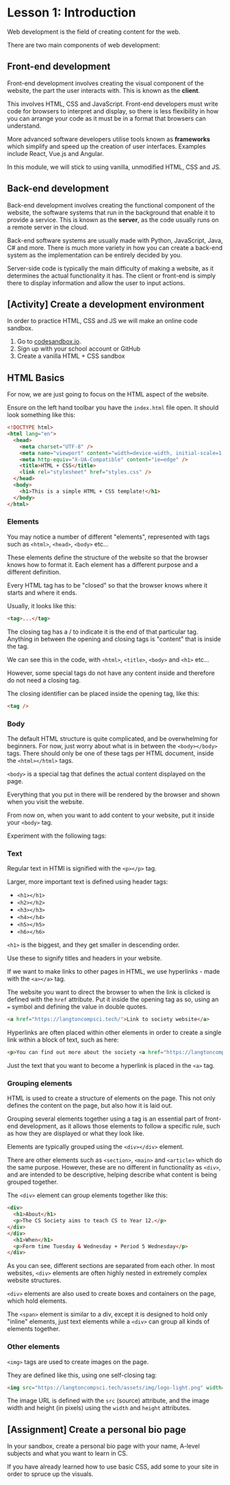 # Lesson 1: Introduction

Web development is the field of creating content for the web.

There are two main components of web development:

## Front-end development

Front-end development involves creating the visual component of the website, the part the user interacts with. This is known
as the **client**.

This involves HTML, CSS and JavaScript. Front-end developers must write code for browsers to interpret and display, so there
is less flexibility in how you can arrange your code as it must be in a format that browsers can understand.

More advanced software developers utilise tools known as **frameworks** which simplify
and speed up the creation of user interfaces. Examples include React, Vue.js and Angular.

In this module, we will stick to using vanilla, unmodified HTML, CSS and JS.

## Back-end development

Back-end development involves creating the functional component of the website, the software systems that run in the background that enable it to provide a service. This is known as the **server**, as the code usually runs on a remote server in the cloud.

Back-end software systems are usually made with Python, JavaScript, Java, C# and more. There is much more variety in how you
can create a back-end system as the implementation can be entirely decided by you.

Server-side code is typically the main difficulty of making a website, as it determines the actual functionality it has.
The client or front-end is simply there to display information and allow the user to input actions.

## [Activity] Create a development environment

In order to practice HTML, CSS and JS we will make an online code sandbox.

1. Go to [codesandbox.io](https://codesandbox.io/).
2. Sign up with your school account or GitHub
3. Create a vanilla HTML + CSS sandbox

## HTML Basics

For now, we are just going to focus on the HTML aspect of the website.

Ensure on the left hand toolbar you have the
`index.html` file open. It should look something like this:

```html
<!DOCTYPE html>
<html lang="en">
  <head>
    <meta charset="UTF-8" />
    <meta name="viewport" content="width=device-width, initial-scale=1.0" />
    <meta http-equiv="X-UA-Compatible" content="ie=edge" />
    <title>HTML + CSS</title>
    <link rel="stylesheet" href="styles.css" />
  </head>
  <body>
    <h1>This is a simple HTML + CSS template!</h1>
  </body>
</html>
```

### Elements

You may notice a number of different "elements", represented with tags such as `<html>`, `<head>`, `<body>` etc...

These elements define the structure of the website so that the browser knows how to format it. Each element has a different
purpose and a different definition.

Every HTML tag has to be "closed" so that the browser knows where it starts and where it ends.

Usually, it looks like this:
```html
<tag>...</tag>
```

The closing tag has a / to indicate it is the end of that particular tag. Anything in between the opening and closing tags is
"content" that is inside the tag.

We can see this in the code, with `<html>`, `<title>`, `<body>` and `<h1>` etc...

However, some special tags do not have any content inside and therefore do not need a closing tag.

The closing identifier can be placed inside the opening tag, like this:
```html
<tag />
```

### Body

The default HTML structure is quite complicated, and be overwhelming for beginners. For now, just worry about what is in between
the `<body></body>` tags. There should only be one of these tags per HTML document, inside the `<html></html>` tags.

`<body>` is a special tag that defines the actual content displayed on the page.

Everything that you put in there will be rendered by the browser and shown when you visit the website.

From now on, when you want to add content to your website, put it inside your `<body>` tag.

Experiment with the following tags:

### Text

Regular text in HTMl is signified with the `<p></p>` tag.

Larger, more important text is defined using header tags:

- `<h1></h1>`
- `<h2></h2>`
- `<h3></h3>`
- `<h4></h4>`
- `<h5></h5>`
- `<h6></h6>`

`<h1>` is the biggest, and they get smaller in descending order.

Use these to signify titles and headers in your website.

If we want to make links to other pages in HTML, we use hyperlinks - made with the `<a></a>` tag.

The website you want to direct the browser to when the link is clicked is defined with the `href` attribute. Put it inside the opening tag as so, using an `=` symbol and defining the value in double quotes.

```html
<a href="https://langtoncompsci.tech/">Link to society website</a>
```

Hyperlinks are often placed within other elements in order to create a single link within a block of text, such as here:
```html
<p>You can find out more about the society <a href="https://langtoncompsci.tech/">here</a><p>
```
Just the text that you want to become a hyperlink is placed in the `<a>` tag.

### Grouping elements

HTML is used to create a structure of elements on the page. This not only defines the content on the page, but also how 
it is laid out.

Grouping several elements together using a tag is an essential part of front-end development, as it allows those elements to
follow a specific rule, such as how they are displayed or what they look like.

Elements are typically grouped using the `<div></div>` element. 

There are other elements such as `<section>`, `<main>` and `<article>` which do the same purpose. However, these are no different in functionality as `<div>`, and are intended to be descriptive, helping describe what content is being grouped together. 

The `<div>` element can group elements together like this:

```html
<div>
  <h1>About</h1>
  <p>The CS Society aims to teach CS to Year 12.</p>
</div>
</div>
  <h1>When</h1>
  <p>Form time Tuesday & Wednesday + Period 5 Wednesday</p>
</div>
```

As you can see, different sections are separated from each other. In most websites, `<div>` elements are often highly 
nested in extremely complex website structures.

`<div>` elements are also used to create boxes and containers on the page, which hold elements.

The `<span>` element is similar to a div, except it is designed to hold only "inline" elements, just text elements while
a `<div>` can group all kinds of elements together.

### Other elements

`<img>` tags are used to create images on the page.

They are defined like this, using one self-closing tag:

```html
<img src="https://langtoncompsci.tech/assets/img/logo-light.png" width="903" height="252" />
```

The image URL is defined with the `src` (source) attribute, and the image width and height (in pixels) using the `width` and `height` attributes.

## [Assignment] Create a personal bio page

In your sandbox, create a personal bio page with your name, A-level subjects and what you want to learn in CS.

If you have already learned how to use basic CSS, add some to your site in order to spruce up the visuals.
